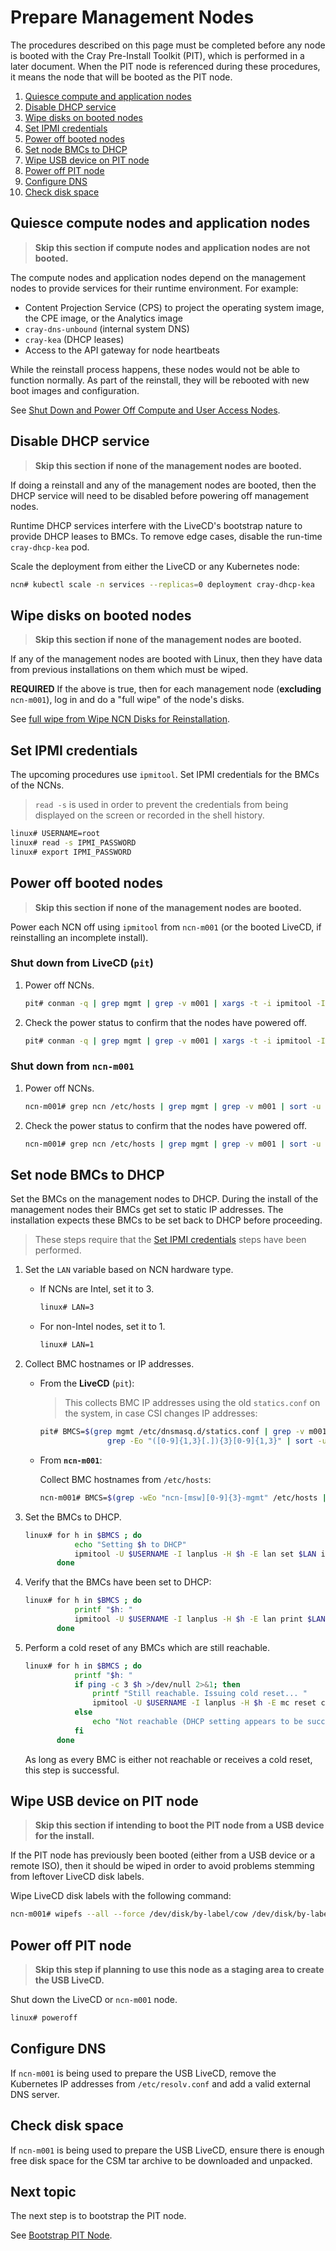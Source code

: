 # Prepare Management Nodes

The procedures described on this page must be completed before any node is booted with the Cray Pre-Install Toolkit (PIT), which is performed in a later document. When the PIT
node is referenced during these procedures, it means the node that will be booted as the PIT node.

1. [Quiesce compute and application nodes](#quiesce-compute-and-application-nodes)
1. [Disable DHCP service](#disable-dhcp-service)
1. [Wipe disks on booted nodes](#wipe-disks-on-booted-nodes)
1. [Set IPMI credentials](#set-ipmi-credentials)
1. [Power off booted nodes](#power-off-booted-nodes)
1. [Set node BMCs to DHCP](#set-node-bmcs-to-dhcp)
1. [Wipe USB device on PIT node](#wipe-usb-device-on-pit-node)
1. [Power off PIT node](#power-off-pit-node)
1. [Configure DNS](#configure-dns)
1. [Check disk space](#check-disk-space)

## Quiesce compute nodes and application nodes

> **Skip this section if compute nodes and application nodes are not booted.**

The compute nodes and application nodes depend on the management nodes to provide services for their runtime environment. For example:

* Content Projection Service (CPS) to project the operating system image, the CPE image, or the Analytics image
* `cray-dns-unbound` (internal system DNS)
* `cray-kea` (DHCP leases)
* Access to the API gateway for node heartbeats

While the reinstall process happens, these nodes would not be able to function normally. As part of the reinstall, they will be rebooted with new boot images and configuration.

See [Shut Down and Power Off Compute and User Access Nodes](../operations/power_management/Shut_Down_and_Power_Off_Compute_and_User_Access_Nodes.md).

## Disable DHCP service

> **Skip this section if none of the management nodes are booted.**

If doing a reinstall and any of the management nodes are booted, then the DHCP service will need to be disabled before powering off management nodes.

Runtime DHCP services interfere with the LiveCD's bootstrap nature to provide DHCP leases to BMCs. To remove edge cases, disable the run-time `cray-dhcp-kea` pod.

Scale the deployment from either the LiveCD or any Kubernetes node:

```bash
ncn# kubectl scale -n services --replicas=0 deployment cray-dhcp-kea
```

## Wipe disks on booted nodes

> **Skip this section if none of the management nodes are booted.**

If any of the management nodes are booted with Linux, then they have data from previous installations on them which must be wiped.

**REQUIRED** If the above is true, then for each management node (**excluding** `ncn-m001`), log in and do a "full wipe" of the node's disks.

See [full wipe from Wipe NCN Disks for Reinstallation](wipe_ncn_disks_for_reinstallation.md#full-wipe).

## Set IPMI credentials

The upcoming procedures use `ipmitool`. Set IPMI credentials for the BMCs of the NCNs.

> `read -s` is used in order to prevent the credentials from being displayed on the screen or recorded in the shell history.

```bash
linux# USERNAME=root
linux# read -s IPMI_PASSWORD
linux# export IPMI_PASSWORD
```

## Power off booted nodes

> **Skip this section if none of the management nodes are booted.**

Power each NCN off using `ipmitool` from `ncn-m001` (or the booted LiveCD, if reinstalling an incomplete install).

### Shut down from **LiveCD** (`pit`)

1. Power off NCNs.

    ```bash
    pit# conman -q | grep mgmt | grep -v m001 | xargs -t -i ipmitool -I lanplus -U $USERNAME -E -H {} power off
    ```

1. Check the power status to confirm that the nodes have powered off.

    ```bash
    pit# conman -q | grep mgmt | grep -v m001 | xargs -t -i ipmitool -I lanplus -U $USERNAME -E -H {} power status
    ```

### Shut down from `ncn-m001`

1. Power off NCNs.

    ```bash
    ncn-m001# grep ncn /etc/hosts | grep mgmt | grep -v m001 | sort -u | awk '{print $2}' | xargs -t -i ipmitool -I lanplus -U $USERNAME -E -H {} power off
    ```

1. Check the power status to confirm that the nodes have powered off.

    ```bash
    ncn-m001# grep ncn /etc/hosts | grep mgmt | grep -v m001 | sort -u | awk '{print $2}' | xargs -t -i ipmitool -I lanplus -U $USERNAME -E -H {} power status
    ```

## Set node BMCs to DHCP

Set the BMCs on the management nodes to DHCP. During the install of the management nodes their BMCs get set to static IP addresses. The installation expects these
BMCs to be set back to DHCP before proceeding.

> These steps require that the [Set IPMI credentials](#set_ipmi_credentials) steps have been performed.

1. Set the `LAN` variable based on NCN hardware type.

    * If NCNs are Intel, set it to 3.

        ```bash
        linux# LAN=3
        ```

    * For non-Intel nodes, set it to 1.

        ```bash
        linux# LAN=1
        ```

1. Collect BMC hostnames or IP addresses.

    * From the **LiveCD** (`pit`):

        > This collects BMC IP addresses using the old `statics.conf` on the system, in case CSI changes IP addresses:

        ```bash
        pit# BMCS=$(grep mgmt /etc/dnsmasq.d/statics.conf | grep -v m001 | awk -F ',' '{print $2}' |
                       grep -Eo "([0-9]{1,3}[.]){3}[0-9]{1,3}" | sort -u  | tr '\n' ' ') ; echo $BMCS
        ```

    * From **`ncn-m001`**:

        Collect BMC hostnames from `/etc/hosts`:

        ```bash
        ncn-m001# BMCS=$(grep -wEo "ncn-[msw][0-9]{3}-mgmt" /etc/hosts | grep -v "m001" | sort -u | tr '\n' ' ') ; echo $BMCS
        ```

1. Set the BMCs to DHCP.

    ```bash
    linux# for h in $BMCS ; do
               echo "Setting $h to DHCP"
               ipmitool -U $USERNAME -I lanplus -H $h -E lan set $LAN ipsrc dhcp
           done
    ```

1. Verify that the BMCs have been set to DHCP:

    ```bash
    linux# for h in $BMCS ; do
               printf "$h: "
               ipmitool -U $USERNAME -I lanplus -H $h -E lan print $LAN | grep Source
           done
    ```

1. Perform a cold reset of any BMCs which are still reachable.

    ```bash
    linux# for h in $BMCS ; do
               printf "$h: "
               if ping -c 3 $h >/dev/null 2>&1; then
                   printf "Still reachable. Issuing cold reset... "
                   ipmitool -U $USERNAME -I lanplus -H $h -E mc reset cold
               else
                   echo "Not reachable (DHCP setting appears to be successful)"
               fi
           done
    ```

    As long as every BMC is either not reachable or receives a cold reset, this step is successful.

## Wipe USB device on PIT node

> **Skip this section if intending to boot the PIT node from a USB device for the install.**

If the PIT node has previously been booted (either from a USB device or a remote ISO), then it should be wiped
in order to avoid problems stemming from leftover LiveCD disk labels.

Wipe LiveCD disk labels with the following command:

```bash
ncn-m001# wipefs --all --force /dev/disk/by-label/cow /dev/disk/by-label/PITDATA /dev/disk/by-label/BOOT /dev/disk/by-label/CRAYLIVE
```

## Power off PIT node

> **Skip this step if planning to use this node as a staging area to create the USB LiveCD.**

Shut down the LiveCD or `ncn-m001` node.

```bash
linux# poweroff
```

## Configure DNS

If `ncn-m001` is being used to prepare the USB LiveCD, remove the Kubernetes IP addresses from `/etc/resolv.conf` and add a
valid external DNS server.

## Check disk space

If `ncn-m001` is being used to prepare the USB LiveCD, ensure there is enough free disk space for the CSM tar archive to be
downloaded and unpacked.

## Next topic

The next step is to bootstrap the PIT node.

See [Bootstrap PIT Node](index.md#bootstrap_pit_node).
